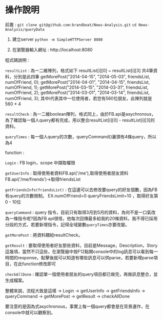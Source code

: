操作說明
=============
前置 : 
`git clone git@github.com:brandboat/News-Analysis.git`
`cd News-Analysis/queryData`

1. 建立server
`python -m SimpleHTTPServer 8080`

2. 在瀏覽器輸入網址 : http://localhost:8080

程式碼說明 : 

`resultList` : 為一二維陣列，格式如下
resultList[i][0] ~ resultList[i][3] 共4筆資料，分別是此四筆
getMorePost("2014-04-15", "2014-05-03", friendsList, numOfFriend, 0);
getMorePost("2014-04-01", "2014-04-15", friendsList, numOfFriend, 1);
getMorePost("2014-03-15", "2014-03-31", friendsList, numOfFriend, 2);
getMorePost("2014-03-01", "2014-03-14", friendsList, numOfFriend, 3);
其中i代表其中一位使用者，若您有560位朋友，此陣列就是560 * 4

`resultCheck` : 為一二維boolean陣列，格式同上，由於FB.api是asychronous，為了確認每一個人query都有完成，用以整合resultList[i][0] - resultList[i][3]的資料。

`queryTimes` : 每一個人query的次數，queryCommand()裏頭有4條query，所以為4

function : 

`Login` : FB login，scope 中擷取權限

`getUserInfo` : 取得使用者資料FB.api('/me'),取得使用者朋友資料FB.api('/me/firends')->取得friendsList 

`getFriendsInfo(friendsList)` : 在這邊可以去修改要query的好友個數，因為FB有query的次數限制。
EX.numOfFriend=0 queryFriendsLimit=10 ，取得好友第0 - 10位

`queryCommand` : query 指令，目前只有取得3月到5月的資料，為何不是一口氣改為一條指令呢?因為FB api很怪，他每次回傳最多給我約20條資料，我不得已採用分段的方式，若要新增指令，記得全域變數`queryTimes`亦要改變。

`getMorePost` : 將資料餵給resultCheck。

`getResult` : 要取得使用者好友那些資料，目前是Message，Description，Story這幾項，當然不只這些，在瀏覽器中按F12點開console中的log訊息可以看到每一時間的response，點擊後就可以知道有哪些訊息可以供parse，若要新增parse項目，在此function修改即可

`checkAllDone` : 確認單一個使用者朋友的query項目都已做完，再做訊息整合，並生成檔案。

整體來說，流程大致是這樣 -> 
Login -> getUserInfo -> getFriendsInfo -> queryCommand -> getMorePost -> getResult -> checkAllDone

要注意的是因為式asychronous，事實上每一個query都會是在背景運作，在console中就可以觀察到。
